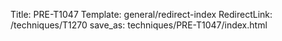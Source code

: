 Title: PRE-T1047
Template: general/redirect-index
RedirectLink: /techniques/T1270
save_as: techniques/PRE-T1047/index.html